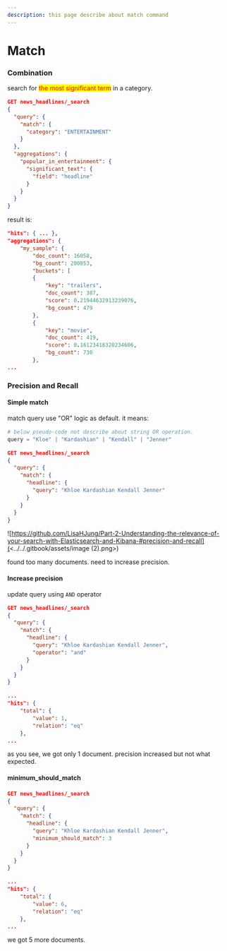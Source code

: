 ```yaml
---
description: this page describe about match command
---
```


# Match

### Combination

search for <mark style="color:red;">the most significant term</mark> in a category.

```json
GET news_headlines/_search
{
  "query": {
    "match": {
      "category": "ENTERTAINMENT"
    }
  },
  "aggregations": {
    "popular_in_entertainment": {
      "significant_text": {
        "field": "headline"
      }
    }
  }
}
```

result is:

```json
"hits": { ... },
"aggregations": {
    "my_sample": {
        "doc_count": 16058,
        "bg_count": 200853,
        "buckets": [
        {
            "key": "trailers",
            "doc_count": 387,
            "score": 0.21944632913239076,
            "bg_count": 479
        },
        {            
            "key": "movie",
            "doc_count": 419,
            "score": 0.16123418320234606,
            "bg_count": 730
        },
...
```

### Precision and Recall

#### Simple match

match query use "OR" logic as default. it means:

```python
# below pseudo-code not describe about string OR operation.
query = "Kloe" | "Kardashian" | "Kendall" | "Jenner"
```

```json
GET news_headlines/_search
{
  "query": {
    "match": {
      "headline": {
        "query": "Khloe Kardashian Kendall Jenner"
      }
    }
  }
}
```

![https://github.com/LisaHJung/Part-2-Understanding-the-relevance-of-your-search-with-Elasticsearch-and-Kibana-#precision-and-recall](<../../.gitbook/assets/image (2).png>)

found too many documents. need to increase precision.

#### Increase precision

update query using `AND` operator

```json
GET news_headlines/_search
{
  "query": {
    "match": {
      "headline": {
        "query": "Khloe Kardashian Kendall Jenner",
        "operator": "and"
      }
    }
  }
}
```

```json
...
"hits": {
    "total": {
        "value": 1,
        "relation": "eq"
    },
...
```

as you see, we got only 1 document. precision increased but not what expected.

#### minimum\_should\_match

```json
GET news_headlines/_search
{
  "query": {
    "match": {
      "headline": {
        "query": "Khloe Kardashian Kendall Jenner",
        "minimum_should_match": 3
      }
    }
  }
}
```

```json
...
"hits": {
    "total": {
        "value": 6,
        "relation": "eq"
    },
...
```

we got 5 more documents.
